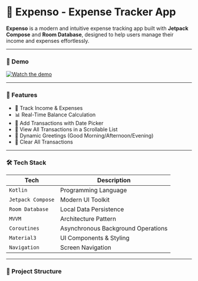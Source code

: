 # 📱 Expenso - Expense Tracker App

**Expenso** is a modern and intuitive expense tracking app built with **Jetpack Compose** and **Room Database**, designed to help users manage their income and expenses effortlessly.

---

### 🎥 Demo

[![Watch the demo](https://img.youtube.com/vi/Zz4RKYZKILY/0.jpg)](https://www.youtube.com/shorts/Zz4RKYZKILY)

---

### 🚀 Features

- 💸 Track Income & Expenses  
- 📊 Real-Time Balance Calculation  
- 📅 Add Transactions with Date Picker  
- 🧾 View All Transactions in a Scrollable List  
- 🧠 Dynamic Greetings (Good Morning/Afternoon/Evening)  
- 🧹 Clear All Transactions

---

### 🛠️ Tech Stack

| Tech               | Description                          |
|--------------------|--------------------------------------|
| `Kotlin`           | Programming Language                 |
| `Jetpack Compose`  | Modern UI Toolkit                    |
| `Room Database`    | Local Data Persistence               |
| `MVVM`             | Architecture Pattern                 |
| `Coroutines`       | Asynchronous Background Operations   |
| `Material3`        | UI Components & Styling              |
| `Navigation`       | Screen Navigation                    |
---

### 📂 Project Structure

